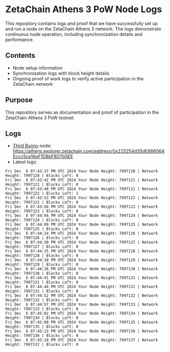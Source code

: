 # ZetaChain Athens 3 PoW Node Logs
This repository contains logs and proof that we have successfully set up and run a node on the ZetaChain Athens 3 network. The logs demonstrate continuous node operation, including synchronization details and performance.

## Contents
- Node setup information
- Synchronization logs with block height details
- Ongoing proof of work logs to verify active participation in the ZetaChain network

## Purpose
This repository serves as documentation and proof of participation in the ZetaChain Athens 3 PoW testnet.

## Logs

- [Third Bunny](https://thirdbunny.xyz/) node: https://athens.explorer.zetachain.com/address/0x225254d35dE666064Eccc5ce16eF1D8bF8D7b5EE
- Latest logs:
```
Fri Dec  6 07:43:37 PM UTC 2024 Your Node Height: 7997120 | Network Height: 7997120 | Blocks Left: 0
Fri Dec  6 07:43:42 PM UTC 2024 Your Node Height: 7997121 | Network Height: 7997121 | Blocks Left: 0
Fri Dec  6 07:43:48 PM UTC 2024 Your Node Height: 7997121 | Network Height: 7997122 | Blocks Left: 1
Fri Dec  6 07:43:53 PM UTC 2024 Your Node Height: 7997122 | Network Height: 7997122 | Blocks Left: 0
Fri Dec  6 07:43:58 PM UTC 2024 Your Node Height: 7997123 | Network Height: 7997123 | Blocks Left: 0
Fri Dec  6 07:44:04 PM UTC 2024 Your Node Height: 7997124 | Network Height: 7997124 | Blocks Left: 0
Fri Dec  6 07:44:09 PM UTC 2024 Your Node Height: 7997125 | Network Height: 7997125 | Blocks Left: 0
Fri Dec  6 07:44:14 PM UTC 2024 Your Node Height: 7997126 | Network Height: 7997126 | Blocks Left: 0
Fri Dec  6 07:44:20 PM UTC 2024 Your Node Height: 7997127 | Network Height: 7997127 | Blocks Left: 0
Fri Dec  6 07:44:25 PM UTC 2024 Your Node Height: 7997128 | Network Height: 7997128 | Blocks Left: 0
Fri Dec  6 07:44:30 PM UTC 2024 Your Node Height: 7997129 | Network Height: 7997129 | Blocks Left: 0
Fri Dec  6 07:44:36 PM UTC 2024 Your Node Height: 7997130 | Network Height: 7997130 | Blocks Left: 0
Fri Dec  6 07:44:41 PM UTC 2024 Your Node Height: 7997131 | Network Height: 7997131 | Blocks Left: 0
Fri Dec  6 07:44:46 PM UTC 2024 Your Node Height: 7997131 | Network Height: 7997131 | Blocks Left: 0
Fri Dec  6 07:44:52 PM UTC 2024 Your Node Height: 7997132 | Network Height: 7997132 | Blocks Left: 0
Fri Dec  6 07:44:57 PM UTC 2024 Your Node Height: 7997133 | Network Height: 7997133 | Blocks Left: 0
Fri Dec  6 07:45:02 PM UTC 2024 Your Node Height: 7997134 | Network Height: 7997134 | Blocks Left: 0
Fri Dec  6 07:45:08 PM UTC 2024 Your Node Height: 7997135 | Network Height: 7997135 | Blocks Left: 0
Fri Dec  6 07:45:13 PM UTC 2024 Your Node Height: 7997136 | Network Height: 7997136 | Blocks Left: 0
Fri Dec  6 07:45:18 PM UTC 2024 Your Node Height: 7997137 | Network Height: 7997137 | Blocks Left: 0
```
